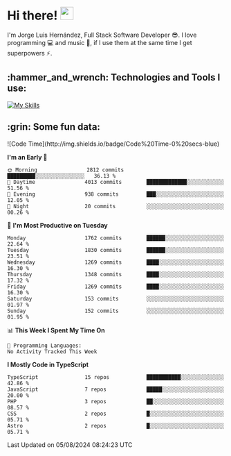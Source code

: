 <h1 align="left">
 <abc>
  <br>Hi there! <img src="https://user-images.githubusercontent.com/42378118/110234147-e3259600-7f4e-11eb-95be-0c4047144dea.gif" width="30"><br>
 </abc>
</h1>

I'm Jorge Luis Hernández, Full Stack Software Developer :sunglasses:. I love programming :computer: and music :musical_score:, if I use them at the same time I get superpowers :zap:. 


<h2 align="left">:hammer_and_wrench: Technologies and Tools I use:</h2>

[![My Skills](https://skillicons.dev/icons?i=js,ts,html,css,py,vue,react,next,nest,postgres,mysql)](https://skillicons.dev)

<h2 align="left">:grin: Some fun data:</h2>
<!--START_SECTION:waka-->
![Code Time](http://img.shields.io/badge/Code%20Time-0%20secs-blue)

**I'm an Early 🐤** 

```text
🌞 Morning                2812 commits        █████████░░░░░░░░░░░░░░░░   36.13 % 
🌆 Daytime                4013 commits        █████████████░░░░░░░░░░░░   51.56 % 
🌃 Evening                938 commits         ███░░░░░░░░░░░░░░░░░░░░░░   12.05 % 
🌙 Night                  20 commits          ░░░░░░░░░░░░░░░░░░░░░░░░░   00.26 % 
```
📅 **I'm Most Productive on Tuesday** 

```text
Monday                   1762 commits        ██████░░░░░░░░░░░░░░░░░░░   22.64 % 
Tuesday                  1830 commits        ██████░░░░░░░░░░░░░░░░░░░   23.51 % 
Wednesday                1269 commits        ████░░░░░░░░░░░░░░░░░░░░░   16.30 % 
Thursday                 1348 commits        ████░░░░░░░░░░░░░░░░░░░░░   17.32 % 
Friday                   1269 commits        ████░░░░░░░░░░░░░░░░░░░░░   16.30 % 
Saturday                 153 commits         ░░░░░░░░░░░░░░░░░░░░░░░░░   01.97 % 
Sunday                   152 commits         ░░░░░░░░░░░░░░░░░░░░░░░░░   01.95 % 
```


📊 **This Week I Spent My Time On** 

```text
💬 Programming Languages: 
No Activity Tracked This Week
```

**I Mostly Code in TypeScript** 

```text
TypeScript               15 repos            ███████████░░░░░░░░░░░░░░   42.86 % 
JavaScript               7 repos             █████░░░░░░░░░░░░░░░░░░░░   20.00 % 
PHP                      3 repos             ██░░░░░░░░░░░░░░░░░░░░░░░   08.57 % 
CSS                      2 repos             █░░░░░░░░░░░░░░░░░░░░░░░░   05.71 % 
Astro                    2 repos             █░░░░░░░░░░░░░░░░░░░░░░░░   05.71 % 
```




 Last Updated on 05/08/2024 08:24:23 UTC
<!--END_SECTION:waka-->
